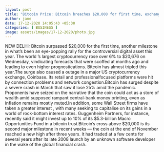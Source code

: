 ```yaml
---
layout: post
title: "Bitcoin Price: Bitcoin breaches $20,000 for first time, exchange crashes"
author: jane 
date: 17-12-2020 14:05:43 +05:30 
categories: [ BUSINESS ] 
image: assets/images/17-12-2020/photo.jpg
---
```

NEW DELHI: Bitcoin surpassed $20,000 for the first time, another milestone in what’s been an eye-popping rally for the controversial digital asset this year. The world ’s largest cryptocurrency rose over 6% to $20,676 on Wednesday, vindicating forecasts that were scoffed at months ago and leading to even higher prognostications. Bitcoin has almost tripled this year.The surge also caused a outage in a major US cryptocurrency exchange, Coinbase. Its retail and professionalfocused platforms were hit by connection problems and network congestion.Bitcoin has surged despite a severe crash in March that saw it lose 25% amid the pandemic. Proponents have seized on the narrative that the coin could act as a store of wealth amid supposed rampant central-bank money printing, even as inflation remains mostly muted.In addition, some Wall Street firms have taken a greater interest , with many seeking to capitalise on its gains in a world of rock-bottom interest rates. Guggenheim Partners, for instance, recently said it might invest up to 10% of its $5.3-billion Macro Opportunities Fund in a bitcoin trust.Bitcoin’s cross above $20,000 is its second major milestone in recent weeks — the coin at the end of November reached a new high after three years. It had traded at a few cents for several years after its late 2008 launch by an unknown software developer in the wake of the global financial crash.